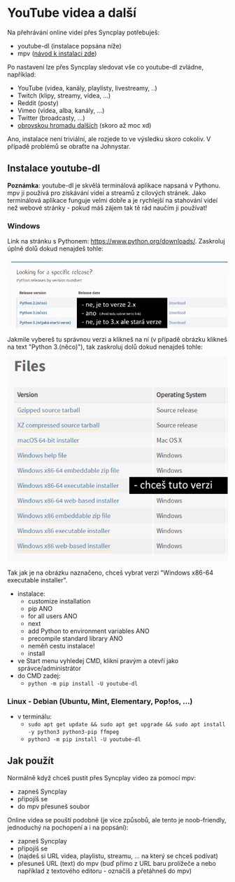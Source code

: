 # YouTube videa a další

Na přehrávání online videí přes Syncplay potřebuješ:

- youtube-dl (instalace popsána níže)
- mpv ([návod k instalaci zde](instalace-zaklad.md#mpv-funguje-se-syncplayem-nejlepe))

Po nastavení lze přes Syncplay sledovat vše co youtube-dl zvládne, například:

- YouTube (videa, kanály, playlisty, livestreamy, ..)
- Twitch (klipy, streamy, videa, ...)
- Reddit (posty)
- Vimeo (videa, alba, kanály, ...)
- Twitter (broadcasty, ...)
- [obrovskou hromadu dalších](https://ytdl-org.github.io/youtube-dl/supportedsites.html) (skoro až moc xd)

Ano, instalace není triviální, ale rozjede to ve výsledku skoro cokoliv. V případě problémů se obraťte na Johnystar.

## Instalace youtube-dl

**Poznámka**: youtube-dl je skvělá terminálová aplikace napsaná v Pythonu. mpv ji používá pro získávání videí a streamů z cílových stránek. Jako terminálová aplikace funguje velmi dobře a je rychlejší na stahování videí než webové stránky - pokud máš zájem tak tě rád naučím ji používat!

### Windows

Link na stránku s Pythonem: <https://www.python.org/downloads/>. Zaskroluj úplně dolů dokud nenajdeš tohle:

![rip obrázek, chjo](python-verze.png)

Jakmile vybereš tu správnou verzi a klikneš na ní (v případě obrázku klikneš na text "Python 3.(něco)"), tak zaskroluj dolů dokud nenajdeš tohle:

![rip obrázek, chjo](python-64.png)

Tak jak je na obrázku naznačeno, chceš vybrat verzi "Windows x86-64 executable installer".

- instalace:
	- customize installation
	- pip ANO
	- for all users ANO
	- next
	- add Python to environment variables ANO
	- precompile standard library ANO
	- neměň cestu instalace!
	- install
- ve Start menu vyhledej CMD, klikni pravým a otevří jako správce/administrátor
- do CMD zadej:
	- ``python -m pip install -U youtube-dl``

### Linux - Debian (Ubuntu, Mint, Elementary, Pop!os, ...)

- v terminálu:
	- ``sudo apt get update && sudo apt get upgrade && sudo apt install -y python3 python3-pip ffmpeg``
	- ``python3 -m pip install -U youtube-dl``

## Jak použít

Normálně když chceš pustit přes Syncplay video za pomocí mpv:

- zapneš Syncplay
- připojíš se
- do mpv přesuneš soubor

Online videa se pouští podobně (je více způsobů, ale tento je noob-friendly, jednoduchý na pochopení a i na popsání):

- zapneš Syncplay
- připojíš se
- (najdeš si URL videa, playlistu, streamu, ... na který se chceš podívat)
- přesuneš URL (text) do mpv (buď přímo z URL baru prolížeče a nebo například z textového editoru - označíš a přetáhneš do mpv)
